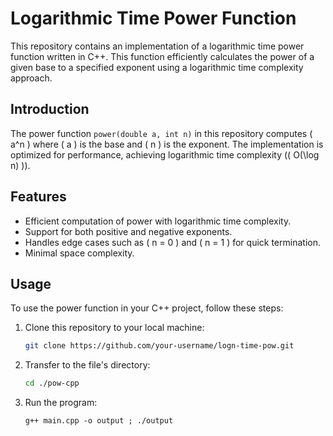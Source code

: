 # Logarithmic Time Power Function

This repository contains an implementation of a logarithmic time power function written in C++. This function efficiently calculates the power of a given base to a specified exponent using a logarithmic time complexity approach.

## Introduction

The power function `power(double a, int n)` in this repository computes \( a^n \) where \( a \) is the base and \( n \) is the exponent. The implementation is optimized for performance, achieving logarithmic time complexity (\( O(\log n) \)).

## Features

- Efficient computation of power with logarithmic time complexity.
- Support for both positive and negative exponents.
- Handles edge cases such as \( n = 0 \) and \( n = 1 \) for quick termination.
- Minimal space complexity.

## Usage

To use the power function in your C++ project, follow these steps:

1. Clone this repository to your local machine:

   ```bash
   git clone https://github.com/your-username/logn-time-pow.git

2. Transfer to the file's directory:

   ```bash
   cd ./pow-cpp

3. Run the program:

   ```
   g++ main.cpp -o output ; ./output
